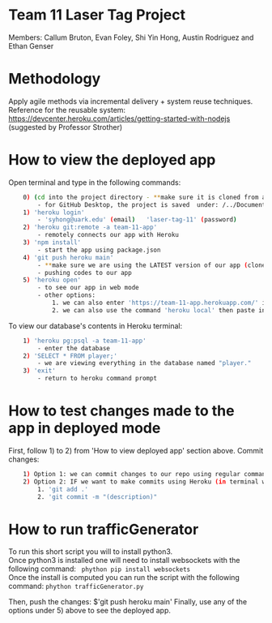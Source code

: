 # Team 11 Laser Tag Project
Members: Callum Bruton, Evan Foley, Shi Yin Hong, Austin Rodriguez and Ethan Genser

# Methodology
Apply agile methods via incremental delivery + system reuse techniques.
Reference for the reusable system: https://devcenter.heroku.com/articles/getting-started-with-nodejs (suggested by Professor Strother)

# How to view the deployed app
Open terminal and type in the following commands:
```sh
    0) (cd into the project directory - **make sure it is cloned from a git repo/linked to GitHub)
        - for GitHub Desktop, the project is saved  under: /../Documents/GitHub/(project name)
    1) 'heroku login'
        - 'syhong@uark.edu' (email)   'laser-tag-11' (password)
    2) 'heroku git:remote -a team-11-app'
        - remotely connects our app with Heroku
    3) 'npm install'
        - start the app using package.json
    4) 'git push heroku main'
        - **make sure we are using the LATEST version of our app (clone the lastest version)
        - pushing codes to our app
    5) 'heroku open' 
        - to see our app in web mode
        - other options:
            1. we can also enter 'https://team-11-app.herokuapp.com/' in a browser 
            2. we can also use the command 'heroku local' then paste in 'http://localhost:5000/' in a browser 
```
To view our database's contents in Heroku terminal:
```sh
    1) 'heroku pg:psql -a team-11-app'
        - enter the database 
    2) 'SELECT * FROM player;'
        - we are viewing everything in the database named "player."
    3) 'exit'
        - return to heroku command prompt
```

# How to test changes made to the app in deployed mode
First, follow 1) to 2) from 'How to view deployed app' section above.
Commit changes:
```sh
    1) Option 1: we can commit changes to our repo using regular command lines/GitHub Desktop.
    2) Option 2: IF we want to make commits using Heroku (in terminal when logged in):
        1. 'git add .'
        2. 'git commit -m "(description)"
```
# How to run trafficGenerator
To run this short script you will to install python3.  
Once python3 is installed one will need to install websockets with the following command:
    ` phython pip install websockets`  
Once the install is computed you can run the script with the following command:
    `phython trafficGenerator.py`  

Then, push the changes: $'git push heroku main'
Finally, use any of the options under 5) above to see the deployed app.
